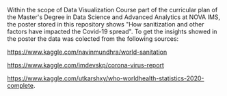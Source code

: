Within the scope of Data Visualization Course part of the curricular plan of the Master's Degree in Data Science and Advanced Analytics at NOVA IMS, the poster stored in this 
repository shows "How sanitization and other factors have impacted the Covid-19 spread".
To get the insights showed in the poster the data was colected from the following sources:

https://www.kaggle.com/navinmundhra/world-sanitation 

https://www.kaggle.com/imdevskp/corona-virus-report

https://www.kaggle.com/utkarshxy/who-worldhealth-statistics-2020-complete.

